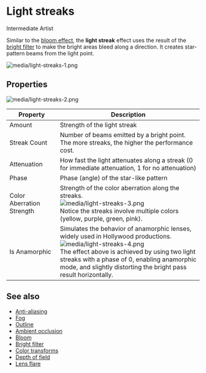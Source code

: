 # Light streaks

<span class="badge text-bg-primary">Intermediate</span>
<span class="badge text-bg-success">Artist</span>

Similar to the [bloom effect](bloom.md), the **light streak** effect uses the result of the [bright filter](bright-filter.md) to make the bright areas bleed along a direction. It creates star-pattern beams from the light point.

![media/light-streaks-1.png](media/light-streaks-1.png)

## Properties

![media/light-streaks-2.png](media/light-streaks-2.png)

| Property | Description |
| ------------------------- | ----------------
| Amount | Strength of the light streak |
| Streak Count | Number of beams emitted by a bright point. The more streaks, the higher the performance cost. |
| Attenuation | How fast the light attenuates along a streak (0 for immediate attenuation, 1 for no attenuation) |
| Phase | Phase (angle) of the star-like pattern |
| Color Aberration Strength | Strength of the color aberration along the streaks. <br>![media/light-streaks-3.png](media/light-streaks-3.png) <br>Notice the streaks involve multiple colors (yellow, purple, green, pink). |
| Is Anamorphic | Simulates the behavior of anamorphic lenses, widely used in Hollywood productions. <br>![media/light-streaks-4.png](media/light-streaks-4.png) <br> The effect above is achieved by using two light streaks with a phase of 0, enabling anamorphic mode, and slightly distorting the bright pass result horizontally. |

## See also

* [Anti-aliasing](anti-aliasing.md)
* [Fog](fog.md)
* [Outline](outline.md)
* [Ambient occlusion](ambient-occlusion.md)
* [Bloom](bloom.md)
* [Bright filter](bright-filter.md)
* [Color transforms](color-transforms/index.md)
* [Depth of field](depth-of-field.md)
* [Lens flare](lens-flare.md)
